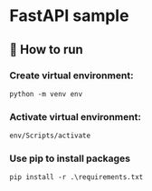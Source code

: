 # FastAPI sample

## 🚀 How to run

### Create virtual environment:

```shell
python -m venv env
```

### Activate virtual environment:

```shell
env/Scripts/activate
```

### Use pip to install packages

```shell
pip install -r .\requirements.txt
```
      